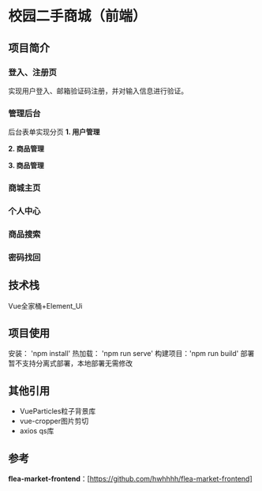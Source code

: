 # 校园二手商城（前端）
## 项目简介
### 登入、注册页
实现用户登入、邮箱验证码注册，并对输入信息进行验证。
### 管理后台
后台表单实现分页
**1. 用户管理**

**2. 商品管理**

**3. 商品管理**

### 商城主页
### 个人中心
### 商品搜索
### 密码找回
## 技术栈
Vue全家桶+Element_Ui
## 项目使用
安装： 'npm install'
热加载： 'npm run serve'
构建项目：'npm run build'
部署暂不支持分离式部署，本地部署无需修改
## 其他引用
- VueParticles粒子背景库 
- vue-cropper图片剪切
- axios qs库
## 参考
**flea-market-frontend**：[https://github.com/hwhhhh/flea-market-frontend]
